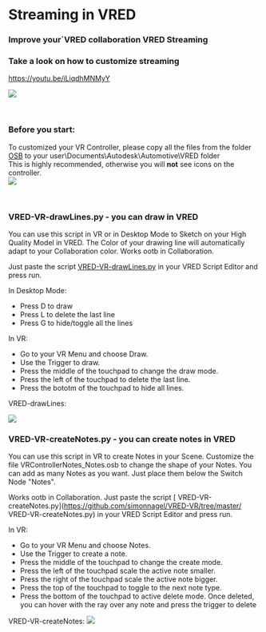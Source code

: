 # Streaming in VRED
### Improve your´VRED collaboration VRED Streaming
### Take a look on how to customize streaming


https://youtu.be/iLiqdhMNMyY

![](images/VRED-VR-drawLines.gif)

<br>



### Before you start:
To customized your VR Controller, please copy all the files from the folder [OSB](https://github.com/simonnagel/VRED-VR/tree/master/OSB) to your user\Documents\Autodesk\Automotive\VRED folder
<br>
This is highly recommended, otherwise you will __not__ see icons on the controller.
<br>
![](images/VRED-VR-ScreenshotOsbFiles.png)

<br>

### VRED-VR-drawLines.py - you can draw in VRED
You can use this script in VR or in Desktop Mode to Sketch on your High Quality Model in VRED.
The Color of your drawing line will automatically adapt to your Collaboration color.
Works ootb in Collaboration.

Just paste the script [VRED-VR-drawLines.py](https://github.com/simonnagel/VRED-VR/tree/master/VRED-VR-drawLines.py) in your VRED Script Editor and press run.

In Desktop Mode: 
- Press D to draw
- Press L to delete the last line 
- Press G to hide/toggle all the lines 

In VR: 
- Go to your VR Menu and choose Draw. 
- Use the Trigger to draw.
- Press the middle of the touchpad to change the draw mode.
- Press the left of the touchpad to delete the last line.
- Press the bototm of the touchpad to hide all lines.

VRED-drawLines:

![](images/VRED-VR-drawLines2.gif)


### VRED-VR-createNotes.py - you can create notes in VRED
You can use this script in VR to create Notes in your Scene. 
Customize the file VRControllerNotes_Notes.osb to change the shape of your Notes. You can add as many Notes as you want. Just place them below the Switch Node "Notes".

Works ootb in Collaboration.
Just paste the script [ VRED-VR-createNotes.py](https://github.com/simonnagel/VRED-VR/tree/master/ VRED-VR-createNotes.py) in your VRED Script Editor and press run.


In VR: 
- Go to your VR Menu and choose Notes.
- Use the Trigger to create a note.
- Press the middle of the touchpad to change the create mode.
- Press the left of the touchpad scale the active note smaller.
- Press the right of the touchpad scale the active note bigger.
- Press the top of the touchpad to toggle to the next note type.
- Press the bottom of the touchpad to active delete mode. Once deleted, you can hover with the ray over any note and press the trigger to delete

VRED-VR-createNotes:
![](images/VRED-VR-createNotes.gif)
